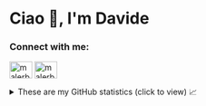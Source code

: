 <h1 align="left">Ciao 👋, I'm Davide</h1>

<h3 align="left">Connect with me:</h3>
<p align="left">
<a href="https://linkedin.com/in/malerbadavide" target="blank"><img align="center" src="https://raw.githubusercontent.com/rahuldkjain/github-profile-readme-generator/master/src/images/icons/Social/linked-in-alt.svg" alt="malerbadavide" height="30" width="40" /></a>
<a href="https://instagram.com/malerbadavide_" target="blank"><img align="center" src="https://raw.githubusercontent.com/rahuldkjain/github-profile-readme-generator/master/src/images/icons/Social/instagram.svg" alt="malerbadavide" height="30" width="40" /></a>
</p>

<details>
<summary>These are my GitHub statistics (click to view) 📈</summary>
  
![malerbadavide's GitHub stats](https://github-readme-stats-git-masterrstaa-rickstaa.vercel.app/api?username=malerbadavide&show_icons=true&include_all_commits=true&count_private=true&hide_border=true&vue-dark&)  
![malerbadavide's Streak stats](https://github-readme-streak-stats.herokuapp.com/?user=malerbadavide&include_all_commits=true&hide_border=true&vue-dark&)

</details>
